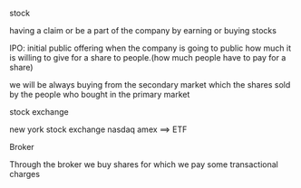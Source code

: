 stock

having a claim or be a part of the company by earning or buying stocks

IPO: initial public offering
when the company is going to public how much it is willing to give for a share to people.(how much people have to pay for a share)

we will be always buying from the secondary market which the shares sold by the people who bought in the primary market

stock exchange

new york stock exchange
nasdaq
amex ==> ETF

Broker

Through the broker we buy shares for which we pay some transactional charges
